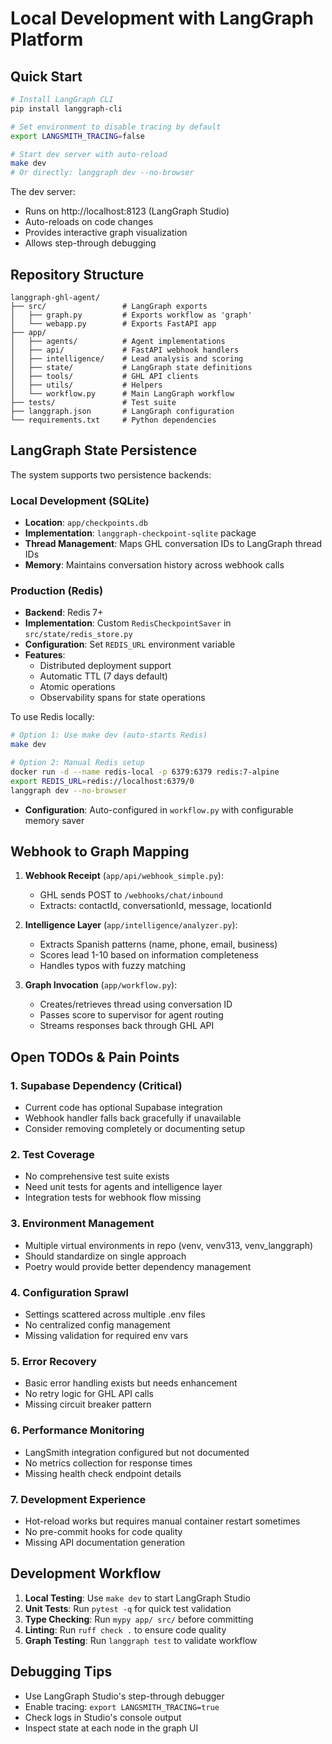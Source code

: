 # Local Development with LangGraph Platform

## Quick Start

```bash
# Install LangGraph CLI
pip install langgraph-cli

# Set environment to disable tracing by default
export LANGSMITH_TRACING=false

# Start dev server with auto-reload
make dev
# Or directly: langgraph dev --no-browser
```

The dev server:
- Runs on http://localhost:8123 (LangGraph Studio)
- Auto-reloads on code changes
- Provides interactive graph visualization
- Allows step-through debugging

## Repository Structure

```
langgraph-ghl-agent/
├── src/                 # LangGraph exports
│   ├── graph.py         # Exports workflow as 'graph'
│   └── webapp.py        # Exports FastAPI app
├── app/
│   ├── agents/          # Agent implementations
│   ├── api/             # FastAPI webhook handlers
│   ├── intelligence/    # Lead analysis and scoring
│   ├── state/           # LangGraph state definitions
│   ├── tools/           # GHL API clients
│   ├── utils/           # Helpers
│   └── workflow.py      # Main LangGraph workflow
├── tests/               # Test suite
├── langgraph.json       # LangGraph configuration
└── requirements.txt     # Python dependencies
```

## LangGraph State Persistence

The system supports two persistence backends:

### Local Development (SQLite)
- **Location**: `app/checkpoints.db`
- **Implementation**: `langgraph-checkpoint-sqlite` package
- **Thread Management**: Maps GHL conversation IDs to LangGraph thread IDs
- **Memory**: Maintains conversation history across webhook calls

### Production (Redis)
- **Backend**: Redis 7+
- **Implementation**: Custom `RedisCheckpointSaver` in `src/state/redis_store.py`
- **Configuration**: Set `REDIS_URL` environment variable
- **Features**:
  - Distributed deployment support
  - Automatic TTL (7 days default)
  - Atomic operations
  - Observability spans for state operations

To use Redis locally:
```bash
# Option 1: Use make dev (auto-starts Redis)
make dev

# Option 2: Manual Redis setup
docker run -d --name redis-local -p 6379:6379 redis:7-alpine
export REDIS_URL=redis://localhost:6379/0
langgraph dev --no-browser
```
- **Configuration**: Auto-configured in `workflow.py` with configurable memory saver

## Webhook to Graph Mapping

1. **Webhook Receipt** (`app/api/webhook_simple.py`):
   - GHL sends POST to `/webhooks/chat/inbound`
   - Extracts: contactId, conversationId, message, locationId

2. **Intelligence Layer** (`app/intelligence/analyzer.py`):
   - Extracts Spanish patterns (name, phone, email, business)
   - Scores lead 1-10 based on information completeness
   - Handles typos with fuzzy matching

3. **Graph Invocation** (`app/workflow.py`):
   - Creates/retrieves thread using conversation ID
   - Passes score to supervisor for agent routing
   - Streams responses back through GHL API

## Open TODOs & Pain Points

### 1. **Supabase Dependency** (Critical)
- Current code has optional Supabase integration
- Webhook handler falls back gracefully if unavailable
- Consider removing completely or documenting setup

### 2. **Test Coverage** 
- No comprehensive test suite exists
- Need unit tests for agents and intelligence layer
- Integration tests for webhook flow missing

### 3. **Environment Management**
- Multiple virtual environments in repo (venv, venv313, venv_langgraph)
- Should standardize on single approach
- Poetry would provide better dependency management

### 4. **Configuration Sprawl**
- Settings scattered across multiple .env files
- No centralized config management
- Missing validation for required env vars

### 5. **Error Recovery**
- Basic error handling exists but needs enhancement
- No retry logic for GHL API calls
- Missing circuit breaker pattern

### 6. **Performance Monitoring**
- LangSmith integration configured but not documented
- No metrics collection for response times
- Missing health check endpoint details

### 7. **Development Experience**
- Hot-reload works but requires manual container restart sometimes
- No pre-commit hooks for code quality
- Missing API documentation generation

## Development Workflow

1. **Local Testing**: Use `make dev` to start LangGraph Studio
2. **Unit Tests**: Run `pytest -q` for quick test validation
3. **Type Checking**: Run `mypy app/ src/` before committing
4. **Linting**: Run `ruff check .` to ensure code quality
5. **Graph Testing**: Run `langgraph test` to validate workflow

## Debugging Tips

- Use LangGraph Studio's step-through debugger
- Enable tracing: `export LANGSMITH_TRACING=true`
- Check logs in Studio's console output
- Inspect state at each node in the graph UI